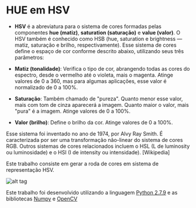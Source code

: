# HUE em HSV

* **HSV** é a abreviatura para o sistema de cores formadas pelas componentes **hue (matiz)**, **saturation (saturação)** e **value (valor)**. O HSV também é conhecido como HSB (hue, saturation e brightness — matiz, saturação e brilho, respectivamente). Esse sistema de cores define o espaço de cor conforme descrito abaixo, utilizando seus três parâmetros:

* **Matiz (tonalidade)**: Verifica o tipo de cor, abrangendo todas as cores do espectro, desde o vermelho até o violeta, mais o magenta. Atinge valores de 0 a 360, mas para algumas aplicações, esse valor é normalizado de 0 a 100%.
* **Saturação**: Também chamado de "pureza". Quanto menor esse valor, mais com tom de cinza aparecerá a imagem. Quanto maior o valor, mais "pura" é a imagem. Atinge valores de 0 a 100%.
* **Valor (brilho)**: Define o brilho da cor. Atinge valores de 0 a 100%.

Esse sistema foi inventado no ano de 1974, por Alvy Ray Smith. É caracterizada por ser uma transformação não-linear do sistema de cores RGB. Outros sistemas de cores relacionados incluem o HSL (L de luminosity ou luminosidade) e o HSI (I de intensity ou intensidade). [Wikipedia]

Este trabalho consiste em gerar a roda de cores em sistema de representação HSV.

![alt tag](https://github.com/thiagorogelio/ProcessamentoDeImagens/HUEinHSV/ColorWheel.jpg)

Este trabalho foi desenvolvido utilizando a linguagem [Python 2.7.9](https://www.python.org/) e as bibliotecas [Numpy](http://www.numpy.org/) e [OpenCV](http://opencv.org/)



